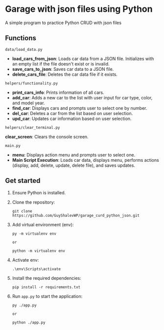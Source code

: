# Garage with json files using Python

A simple program to practice Python CRUD with json files

## Functions

`data/load_data.py`

-   **load_cars_from_json**: Loads car data from a JSON file. Initializes with an empty list if the file doesn't exist or is invalid.
-   **save_cars_to_json**: Saves car data to a JSON file.
-   **delete_cars_file**: Deletes the car data file if it exists.

`helpers/functionality.py`

-   **print_cars_info**: Prints information of all cars.
-   **add_car**: Adds a new car to the list with user input for car type, color, and model year.
-   **find_car**: Displays cars and prompts user to select one by number.
-   **del_car**: Deletes a car from the list based on user selection.
-   **upd_car**: Updates car information based on user selection.

`helpers/clear_terminal.py`

**clear_screen**: Clears the console screen.

`main.py`

-   **menu**: Displays action menu and prompts user to select one.
-   **Main Script Execution**: Loads car data, displays menu, performs actions (display, add, delete, update, delete file), and saves updates.

## Get started

1. Ensure Python is installed.
2. Clone the repository:
    ```
    git clone https://github.com/GuyShalevWP/garage_curd_python_json.git
    ```
3. Add virtual environment (env):

    ```
    py -m virtualenv env
    ```

    `or`

    ```
    python -m virtualenv env
    ```

4. Activate env:
    ```
    .\env\Scripts\activate
    ```
5. Install the required dependencies:
    ```
    pip install -r requirements.txt
    ```
6. Run `app.py` to start the application:

    ```
    py ./app.py
    ```

    `or`

    ```
    python ./app.py
    ```
